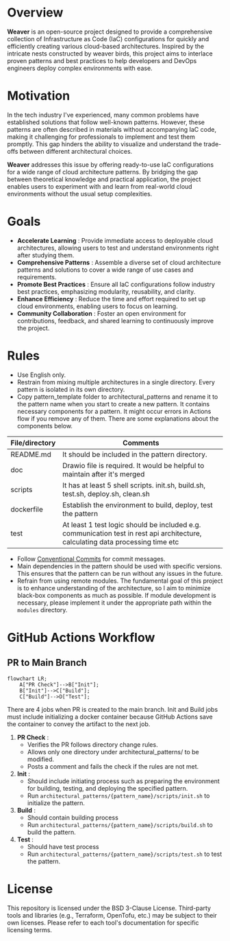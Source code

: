 # Overview
**Weaver** is an open-source project designed to provide a comprehensive collection of Infrastructure as Code (IaC) configurations for quickly and efficiently creating various cloud-based architectures. Inspired by the intricate nests constructed by weaver birds, this project aims to interlace proven patterns and best practices to help developers and DevOps engineers deploy complex environments with ease.

# Motivation
In the tech industry I've experienced, many common problems have established solutions that follow well-known patterns. However, these patterns are often described in materials without accompanying IaC code, making it challenging for professionals to implement and test them promptly. This gap hinders the ability to visualize and understand the trade-offs between different architectural choices.

**Weaver** addresses this issue by offering ready-to-use IaC configurations for a wide range of cloud architecture patterns. By bridging the gap between theoretical knowledge and practical application, the project enables users to experiment with and learn from real-world cloud environments without the usual setup complexities.

# Goals
- **Accelerate Learning** : Provide immediate access to deployable cloud architectures, allowing users to test and understand environments right after studying them.
- **Comprehensive Patterns** : Assemble a diverse set of cloud architecture patterns and solutions to cover a wide range of use cases and requirements.
- **Promote Best Practices** : Ensure all IaC configurations follow industry best practices, emphasizing modularity, reusability, and clarity.
- **Enhance Efficiency** : Reduce the time and effort required to set up cloud environments, enabling users to focus on learning.
- **Community Collaboration** : Foster an open environment for contributions, feedback, and shared learning to continuously improve the project.

# Rules
- Use English only.
- Restrain from mixing multiple architectures in a single directory. Every pattern is isolated in its own directory.
- Copy pattern_template folder to architectural_patterns and rename it to the pattern name when you start to create a new pattern. It contains necessary components for a pattern. It might occur errors in Actions flow if you remove any of them. There are some explanations about the components below.

| File/directory | Comments                                                                                                                        |
|----------------|---------------------------------------------------------------------------------------------------------------------------------|
| README.md      | It should be included in the pattern directory.                                                                                 |
| doc            | Drawio file is required. It would be helpful to maintain after it's merged                                                      |
| scripts        | It has at least 5 shell scripts. init.sh, build.sh, test.sh, deploy.sh, clean.sh                                                |
| dockerfile     | Establish the environment to build, deploy, test the pattern                                                                    |
| test           | At least 1 test logic should be included e.g. communication test in rest api architecture, calculating data processing time etc |

- Follow [Conventional Commits](https://www.conventionalcommits.org/en/v1.0.0-beta.4/) for commit messages.
- Main dependencies in the pattern should be used with specific versions. This ensures that the pattern can be run without any issues in the future.
- Refrain from using remote modules. The fundamental goal of this project is to enhance understanding of the architecture, so I aim to minimize black-box components as much as possible. If module development is necessary, please implement it under the appropriate path within the `modules` directory.

# GitHub Actions Workflow
## PR to Main Branch
```mermaid
flowchart LR;
    A["PR Check"]-->B["Init"];
    B["Init"]-->C["Build"];
    C["Build"]-->D["Test"];
```
There are 4 jobs when PR is created to the main branch. 
Init and Build jobs must include initializing a docker container because GitHub Actions save the container to convey the artifact to the next job. 

1. **PR Check** :
   - Verifies the PR follows directory change rules. 
   - Allows only one directory under architectural_patterns/ to be modified. 
   - Posts a comment and fails the check if the rules are not met.
2. **Init** :
   - Should include initiating process such as preparing the environment for building, testing, and deploying the specified pattern.
   - Run `architectural_patterns/{pattern_name}/scripts/init.sh` to initialize the pattern.
3. **Build** :
   - Should contain building process
   - Run `architectural_patterns/{pattern_name}/scripts/build.sh` to build the pattern.
4. **Test** :
   - Should have test process
   - Run `architectural_patterns/{pattern_name}/scripts/test.sh` to test the pattern.

# License
This repository is licensed under the BSD 3-Clause License. Third-party tools and libraries (e.g., Terraform, OpenTofu, etc.) may be subject to their own licenses. Please refer to each tool's documentation for specific licensing terms.
